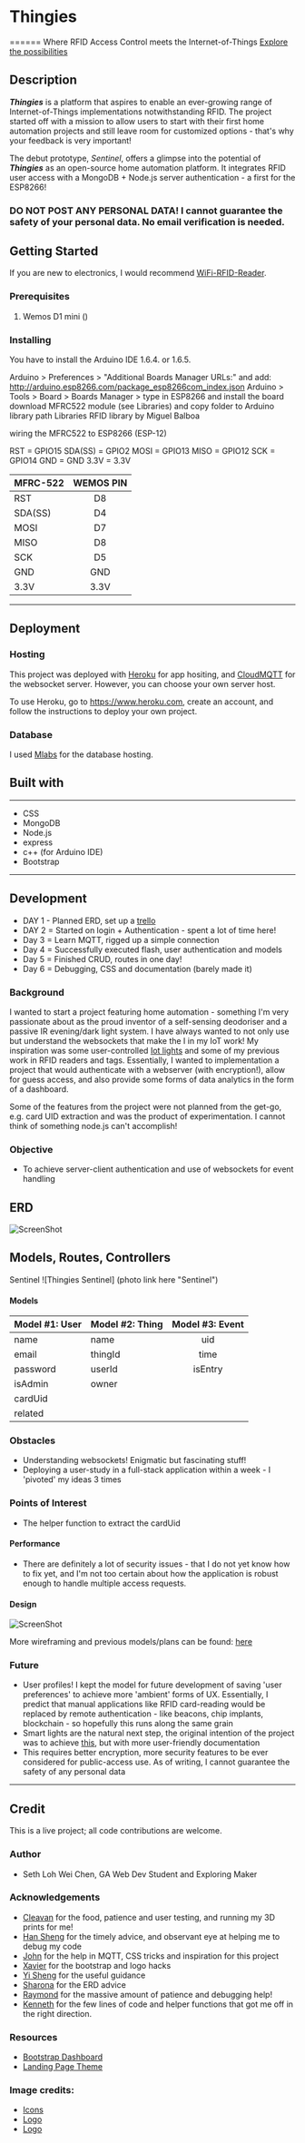 # Thingies
======
Where RFID Access Control meets the Internet-of-Things
[Explore the possibilities](https://thingies.herokuapp.com/)

## Description
***Thingies*** is a platform that aspires to enable an ever-growing range of Internet-of-Things implementations notwithstanding RFID. The project started off with a mission to allow users to start with their first home automation projects and still leave room for customized options - that's why your feedback is very important!

The debut prototype, *Sentinel*, offers a glimpse into the potential of ***Thingies*** as an open-source home automation platform. It integrates RFID user access with a MongoDB + Node.js server authentication - a first for the ESP8266!

### DO NOT POST ANY PERSONAL DATA! I cannot guarantee the safety of your personal data. No email verification is needed.

## Getting Started
If you are new to electronics, I would recommend [WiFi-RFID-Reader](http://www.instructables.com/id/WiFi-RFID-Reader/).
### Prerequisites
1. Wemos D1 mini ()

### Installing
You have to install the Arduino IDE 1.6.4. or 1.6.5.

Arduino > Preferences > "Additional Boards Manager URLs:" and add: http://arduino.esp8266.com/package_esp8266com_index.json
Arduino > Tools > Board > Boards Manager > type in ESP8266 and install the board
download MFRC522 module (see Libraries) and copy folder to Arduino library path
Libraries
RFID library by Miguel Balboa

wiring the MFRC522 to ESP8266 (ESP-12)

RST     = GPIO15
SDA(SS) = GPIO2
MOSI    = GPIO13
MISO    = GPIO12
SCK     = GPIO14
GND     = GND
3.3V    = 3.3V

| MFRC-522| WEMOS PIN       |
| --------|:---------------:|
| RST     | D8              |
| SDA(SS) | D4              |
| MOSI    | D7              |
| MISO    | D8              |
| SCK     | D5              |
| GND     | GND             |
| 3.3V    | 3.3V            |

------

## Deployment
### Hosting
This project was deployed with [Heroku](https://www.heroku.com) for app hositing, and [CloudMQTT](https://www.cloudmqtt.com/) for the websocket server. However, you can choose your own server host.

To use Heroku, go to https://www.heroku.com, create an account, and follow the instructions to deploy your own project.

### Database
I used [Mlabs](https://mlab.com/) for the database hosting.

## Built with
------
* CSS
* MongoDB
* Node.js
* express
* c++ (for Arduino IDE)
* Bootstrap

------
## Development
* DAY 1 - Planned ERD, set up a [trello](https://trello.com/b/TT6JUJA7/wdi-projects)
* DAY 2 = Started on login + Authentication - spent a lot of time here!
* Day 3 = Learn MQTT, rigged up a simple connection
* Day 4 = Successfully executed flash, user authentication and models
* Day 5 = Finished CRUD, routes in one day!
* Day 6 = Debugging, CSS and documentation (barely made it)

### Background
I wanted to start a project featuring home automation - something I'm very passionate about as the proud inventor of a self-sensing deodoriser and a passive IR evening/dark light system. I have always wanted to not only use but understand the websockets that make the I in my IoT work! My inspiration was some user-controlled [Iot lights](http://adityatannu.com/blog/post/2016/01/24/ESP8266-Websockets-demo-using-NeoPixels.html) and some of my previous work in RFID readers and tags. Essentially, I wanted to implementation a project that would authenticate with a webserver (with encryption!), allow for guess access, and also provide some forms of data analytics in the form of a dashboard.

Some of the features from the project were not planned from the get-go, e.g. card UID extraction and was the product of experimentation. I cannot think of something node.js can't accomplish!

### Objective
* To achieve server-client authentication and use of websockets for event handling

## ERD
![ScreenShot](https://github.com/lackdaz/wdi-project-2/blob/master/uploads/ERD.jpeg)


## Models, Routes, Controllers
Sentinel
![Thingies Sentinel] (photo link here "Sentinel")

#### Models
| Model #1: User       | Model #2: Thing | Model #3: Event |
| -------------------- |:----------------|:----------------:
| name                 | name            | uid             |
| email                | thingId         | time            |
| password             | userId          | isEntry         |
| isAdmin              | owner           |                 |
| cardUid              |                 |                 |
| related              |                 |                 |


### Obstacles
* Understanding websockets! Enigmatic but fascinating stuff!
* Deploying a user-study in a full-stack application within a week - I 'pivoted' my ideas 3 times

### Points of Interest
* The helper function to extract the cardUid

#### Performance
* There are definitely a lot of security issues - that I do not yet know how to fix yet, and I'm not too certain about how the application is robust enough to handle multiple access requests.

#### Design
![ScreenShot](https://github.com/lackdaz/wdi-project-2/blob/master/uploads/Design.jpeg)

More wireframing and previous models/plans can be found: [here](https://github.com/lackdaz/wdi-project-2/tree/master/uploads)

### Future
* User profiles! I kept the model for future development of saving 'user preferences' to achieve more 'ambient' forms of UX. Essentially, I predict that manual applications like RFID card-reading would be replaced by remote authentication - like beacons, chip implants, blockchain - so hopefully this runs along the same grain
* Smart lights are the natural next step, the original intention of the project was to achieve [this](http://adityatannu.com/blog/post/2016/01/24/ESP8266-Websockets-demo-using-NeoPixels.html), but with more user-friendly documentation
* This requires better encryption, more security features to be ever considered for public-access use. As of writing, I cannot guarantee the safety of any personal data
------

## Credit
This is a live project; all code contributions are welcome.

### Author
* Seth Loh Wei Chen, GA Web Dev Student and Exploring Maker

### Acknowledgements
* [Cleavan](https://www.linkedin.com/in/cleavan/) for the food, patience and user testing, and running my 3D prints for me!
* [Han Sheng](https://github.com/hsquek) for the timely advice, and observant eye at helping me to debug my code
* [John](https://github.com/johnacs) for the help in MQTT, CSS tricks and inspiration for this project
* [Xavier](https://github.com/random-9) for the bootstrap and logo hacks
* [Yi Sheng](https://github.com/yisheng90) for the useful guidance
* [Sharona](https://github.com/sharona1610) for the ERD advice
* [Raymond](https://github.com/ijmeister) for the massive amount of patience and debugging help!
* [Kenneth](https://github.com/DarkArtistry) for the few lines of code and helper functions that got me off in the right direction.

### Resources

* [Bootstrap Dashboard](https://startbootstrap.com/template-overviews/sb-admin/)
* [Landing Page Theme](https://www.bootstrapzero.com/bootstrap-template/small-apps-themefisher)

### Image credits:
* [Icons](http://fontawesome.io/3.2.1/icons/)
* [Logo](https://www.logomaker.com/)
* [Logo](http://www.cnx-software.com/wp-content/uploads/2016/02/Wemos_D1_mini.jpg)
